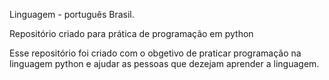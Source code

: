 Linguagem - português Brasil.

Repositório criado para prática de programação em python	

  Esse repositório foi criado com o obgetivo de praticar programação na linguagem python e ajudar as pessoas que dezejam aprender a linguagem.